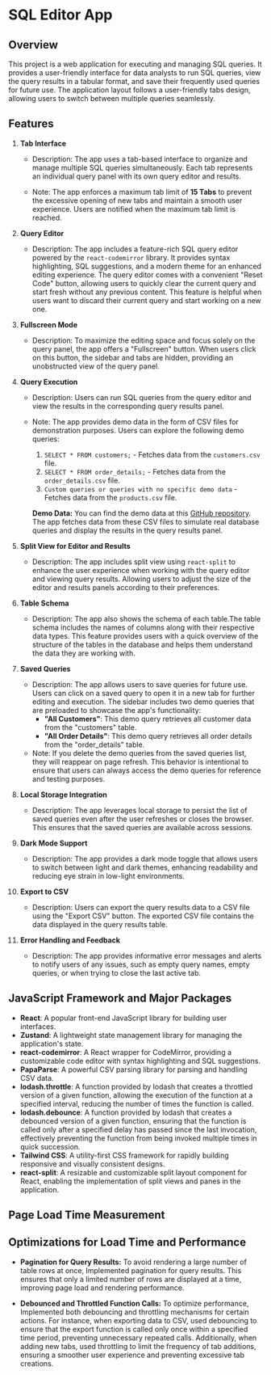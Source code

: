 # SQL Editor App

## Overview

This project is a web application for executing and managing SQL queries. It provides a user-friendly interface for data analysts to run SQL queries, view the query results in a tabular format, and save their frequently used queries for future use. The application layout follows a user-friendly tabs design, allowing users to switch between multiple queries seamlessly.

## Features

1. **Tab Interface**

   - Description: The app uses a tab-based interface to organize and manage multiple SQL queries simultaneously. Each tab represents an individual query panel with its own query editor and results.

   - Note: The app enforces a maximum tab limit of **15 Tabs** to prevent the excessive opening of new tabs and maintain a smooth user experience. Users are notified when the maximum tab limit is reached.

2. **Query Editor**

   - Description: The app includes a feature-rich SQL query editor powered by the `react-codemirror` library. It provides syntax highlighting, SQL suggestions, and a modern theme for an enhanced editing experience. The query editor comes with a convenient "Reset Code" button, allowing users to quickly clear the current query and start fresh without any previous content. This feature is helpful when users want to discard their current query and start working on a new one.

3. **Fullscreen Mode**

   - Description: To maximize the editing space and focus solely on the query panel, the app offers a "Fullscreen" button. When users click on this button, the sidebar and tabs are hidden, providing an unobstructed view of the query panel.

4. **Query Execution**

   - Description: Users can run SQL queries from the query editor and view the results in the corresponding query results panel.
   - Note: The app provides demo data in the form of CSV files for demonstration purposes. Users can explore the following demo queries:

     1. `SELECT * FROM customers;` - Fetches data from the `customers.csv` file.
     2. `SELECT * FROM order_details;` - Fetches data from the `order_details.csv` file.
     3. `Custom queries or queries with no specific demo data` - Fetches data from the `products.csv` file.

     **Demo Data:** You can find the demo data at this [GitHub repository](https://github.com/graphql-compose/graphql-compose-examples/tree/master/examples/northwind/data/csv). The app fetches data from these CSV files to simulate real database queries and display the results in the query results panel.

5. **Split View for Editor and Results**

   - Description: The app includes split view using `react-split` to enhance the user experience when working with the query editor and viewing query results. Allowing users to adjust the size of the editor and results panels according to their preferences.

6. **Table Schema**

   - Description: The app also shows the schema of each table.The table schema includes the names of columns along with their respective data types. This feature provides users with a quick overview of the structure of the tables in the database and helps them understand the data they are working with.

7. **Saved Queries**

   - Description: The app allows users to save queries for future use. Users can click on a saved query to open it in a new tab for further editing and execution. The sidebar includes two demo queries that are preloaded to showcase the app's functionality:
     - **"All Customers"**: This demo query retrieves all customer data from the "customers" table.
     - **"All Order Details"**: This demo query retrieves all order details from the "order_details" table.
   - Note: If you delete the demo queries from the saved queries list, they will reappear on page refresh. This behavior is intentional to ensure that users can always access the demo queries for reference and testing purposes.

8. **Local Storage Integration**

   - Description: The app leverages local storage to persist the list of saved queries even after the user refreshes or closes the browser. This ensures that the saved queries are available across sessions.

9. **Dark Mode Support**

   - Description: The app provides a dark mode toggle that allows users to switch between light and dark themes, enhancing readability and reducing eye strain in low-light environments.

10. **Export to CSV**

    - Description: Users can export the query results data to a CSV file using the "Export CSV" button. The exported CSV file contains the data displayed in the query results table.

11. **Error Handling and Feedback**
    - Description: The app provides informative error messages and alerts to notify users of any issues, such as empty query names, empty queries, or when trying to close the last active tab.

## JavaScript Framework and Major Packages

- **React**: A popular front-end JavaScript library for building user interfaces.
- **Zustand**: A lightweight state management library for managing the application's state.
- **react-codemirror**: A React wrapper for CodeMirror, providing a customizable code editor with syntax highlighting and SQL suggestions.
- **PapaParse**: A powerful CSV parsing library for parsing and handling CSV data.
- **lodash.throttle**: A function provided by lodash that creates a throttled version of a given function, allowing the execution of the function at a specified interval, reducing the number of times the function is called.
- **lodash.debounce**: A function provided by lodash that creates a debounced version of a given function, ensuring that the function is called only after a specified delay has passed since the last invocation, effectively preventing the function from being invoked multiple times in quick succession.
- **Tailwind CSS**: A utility-first CSS framework for rapidly building responsive and visually consistent designs.
- **react-split**: A resizable and customizable split layout component for React, enabling the implementation of split views and panes in the application.

## Page Load Time Measurement

## Optimizations for Load Time and Performance

- **Pagination for Query Results:** To avoid rendering a large number of table rows at once, Implemented pagination for query results. This ensures that only a limited number of rows are displayed at a time, improving page load and rendering performance.

- **Debounced and Throttled Function Calls:** To optimize performance, Implemented both debouncing and throttling mechanisms for certain actions. For instance, when exporting data to CSV, used debouncing to ensure that the export function is called only once within a specified time period, preventing unnecessary repeated calls. Additionally, when adding new tabs, used throttling to limit the frequency of tab additions, ensuring a smoother user experience and preventing excessive tab creations.
